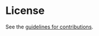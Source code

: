 # License

See the
[guidelines for contributions](https://github.com/elear/teap-config-options/blob/gh-pages/CONTRIBUTING.md).
